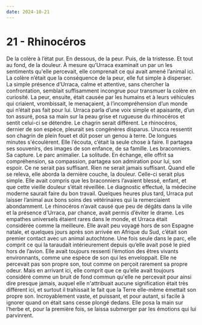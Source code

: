 ```yaml
---
date: 2024-10-21
---
```


# 21 - Rhinocéros

De la colère à l’état pur. En dessous, de la peur. Puis, de la tristesse. Et
tout au fond, de la douleur. À mesure qu’Urraca examinait un par un les
sentiments qu'elle percevait, elle comprenait ce qui avait amené l’animal ici.
La colère n’était que la conséquence de la peur, elle fut simple à disperser.
La simple présence d’Urraca, calme et attentive, sans chercher la
confrontation, semblait suffisamment incongrue pour transmuer la colère en
curiosité. La peur, ensuite, était causée par les humains et à leurs véhicules
qui criaient, vrombissait, le menaçaient, à l’incompréhension d’un monde qui
n’était pas fait pour lui. Urraca parla d’une voix simple et apaisante, d’un
ton assuré, posa sa main sur la peau grise et rugueuse du rhinocéros et sentit
celui-ci se détendre. Le chagrin serait différent. Le rhinocéros, dernier de
son espèce, pleurait ses congénères disparus. Urucca ressentit son chagrin de
plein fouet et dût poser un genou à terre. De longues minutes s'écoulèrent.
Elle l’écouta, c’était la seule chose à faire. Il partagea ses souvenirs, des
images de son enfance, de sa famille. Les braconniers. Sa capture. Le parc
animalier. La solitude. En échange, elle offrit sa compréhension, sa
compassion, partagea son admiration pour lui, son espoir. Ce ne serait pas
suffisant. Rien ne serait jamais suffisant. Quand elle se releva, elle aborda
la dernière couche, la douleur. Celle-ci serait plus simple. Elle avait compris
que les braconniers l’avaient blessé, enfant, et que cette vieille douleur
s’était réveillée. Le diagnostic effectué, la médecine moderne saurait faire du
bon travail. Quelques heures plus tard, Urraca put laisser l’animal aux bons
soins des vétérinaires qui la remerciaient abondamment. Le rhinocéros n’avait
causé que peu de dégâts dans la ville et la présence d'Urraca, par chance,
avait permis d’éviter le drame. Les empathes universels étaient rares dans le
monde, et Urraca était considérée comme la meilleure. Elle avait peu voyagé
hors de son Espagne natale, et quelques jours après son arrivée en Afrique du
Sud, c’était son premier contact avec un animal autochtone. Une fois seule dans
le parc, elle comprit ce qui la taraudait intérieurement depuis qu’elle avait
posé le pied hors de l’avion. Elle avait toujours ressenti l’émotion des êtres
vivants environnants, comme une espèce de son qui les enveloppait. Elle ne
percevait pas son propre son, tout comme on perçoit rarement sa propre odeur.
Mais en arrivant ici, elle comprit que ce qu’elle avait toujours considéré
comme un bruit de fond commun qu'elle ne percevait pour ainsi dire presque
jamais, auquel elle n'attribuait aucune signification était très différent ici,
et surtout il trahissait le fait que la Terre elle-même émettait son propre
son. Incroyablement vaste, et puissant, et pour autant, si facile à ignorer
quand on était sans cesse plongé dedans. Elle posa la main sur l’herbe et, pour
la première fois, se laissa submerger par les émotions qui lui parvinrent.
